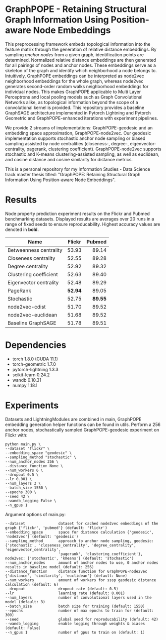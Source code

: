 # GraphPOPE - Retaining Structural Graph Information Using Position-aware Node Embeddings

This preprocessing framework embeds topological information into the feature matrix through the generation of relative distance embeddings. By sampling *anchor nodes* from a given graph, identification points are determined. Normalized relative distance embeddings are then generated for all pairings of nodes and anchor nodes. These embeddings serve as a skeleton of the graph and identify which neighborhood a node belongs to. Intuitively, GraphPOPE embeddings can be interpreted as node2vec neighborhood embeddings for the whole graph, whereas node2vec generates second-order random walks neighborhood embeddings for individual nodes. This makes GraphPOPE applicable to Multi Layer Perceptrons and local pooling models such as Graph Convolutional Networks alike, as topological information beyond the scope of a convolutional kernel is provided. This repository provides a baseline GraphSAGE architecture implemented in Pytorch Lightning and Pytorch Geometric and GraphPOPE-enhanced iterations with experiment pipelines.

We provide 2 streams of implementations: GraphPOPE-geodesic and an embedding space approximation, GraphPOPE-node2vec. Our geodesic implementation supports stochastic anchor node sampling or biased sampling assisted by node centralities (closeness-, degree-, eigenvector- centrality, pagerank, clustering coefficient). GraphPOPE-node2vec supports stochastic and K-means clustering-assisted sampling, as well as euclidean, and cosine distance and cosine similarity for distance metrics. 

This is a personal repository for my Information Studies - Data Science track master thesis titled: "GraphPOPE: Retaining Structural Graph Information Using Position-aware Node Embeddings".

# Results
Node property prediction experiment results on the Flickr and Pubmed benchmarking datasets. Displayed results are averages over 20 runs in a range of fixed seeds to ensure reproducability. Highest accuracy values are denoted in **bold**.

| Name                      | Flickr        | Pubmed    |
| --------------------------|:-------------:| ---------:|
| Betweenness centrality    | 53.93         | 89.14     |
| Closeness centrality      | 52.55         | 89.28     |
| Degree centrality         | 52.92         | 89.32     |
| Clustering coefficient    | 52.63         | 89.40     |
| Eigenvector centrality    | 52.48         | 89.29     |
| PageRank                  | **52.94**     | 89.05     |
| Stochastic                | 52.75         | **89.55** |
| node2vec-cdist            | 51.70         | 89.52     |
| node2vec-euclidean        | 51.68         | 89.52     |
| Baseline GraphSAGE        | 51.78         | 89.51     |

# Dependencies
- torch 1.8.0 (CUDA 11.1)
- torch-geometric 1.7.0
- pytorch-lightning 1.3.3
- scikit-learn 0.24.2
- wandb 0.10.31
- numpy 1.18.1

# Experiments
Datasets and LightningModules are combined in main, GraphPOPE embedding generation helper functions can be found in utils. Perform a 256 anchor nodes, stochastically sampled GraphPOPE-geodesic experiment on Flickr with:
```
python main.py \
--dataset "flickr" \
--embedding_space "geodesic" \
--sampling_method "stochastic" \
--num_anchor_nodes 256 \
--distance_function None \
--num_workers 6 \
--dropout 0.5 \
--lr 0.001 \
--num_layers 3 \
--batch_size 1550 \
--epochs 300 \
--seed 42 \
--wandb_logging False \
--n_gpus 1
```

Argument options of main.py:
```
--dataset               dataset for cached node2vec embeddings of the graph {'flickr', 'pubmed'} (default: 'flickr')
--embedding_space       space for distance calculation {'geodesic', 'node2vec'} (default: 'geodesic')
--sampling_method       approach to anchor node sampling, geodesic: {'stochastic', 'closeness_centrality', 'degree_centrality', 'eigenvector_centrality',
                        'pagerank', 'clustering_coefficient'}, node2vec: {'stochastic', 'kmeans'} (default: 'stochastic')
--num_anchor_nodes      amount of anchor nodes to use, 0 anchor nodes results in baseline model (default: 256)
--distance_function     distance function for GraphPOPE-node2vec {'distance', 'similarity', 'euclidean'} (default: None)
--num_workers           amount of workers for sssp geodesic distance calculation (default: 6)
--dropout               dropout rate (default: 0.5)
--lr                    learning rate (default: 0.001)
--num_layers            number of convolutional layers used in the model (default: 3)
--batch_size            batch size for training (default: 1550)
--epochs                number of max epochs to train for (default: 300) 
--seed                  global seed for reproducability (default: 42)
--wandb_logging         enable logging through weights & biases (default: False)
--n_gpus 1              number of gpus to train on (default: 1)

```